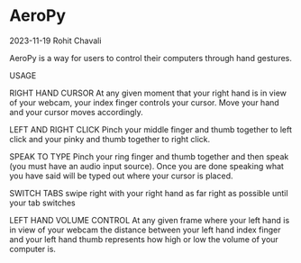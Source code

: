 # AeroPy
2023-11-19 Rohit Chavali


AeroPy is a way for users to control their computers through hand gestures. 



USAGE

RIGHT HAND
   CURSOR
    At any given moment that your right hand is in view of your webcam, your index finger controls your cursor. Move 
    your hand and your cursor moves accordingly. 
    
   LEFT AND RIGHT CLICK
    Pinch your middle finger and thumb together to left click and your pinky and thumb together to right click. 
    
   SPEAK TO TYPE
    Pinch your ring finger and thumb together and then speak (you must have an audio input source). Once you are done speaking 
    what you have said will be typed out where your cursor is placed. 

   SWITCH TABS
    swipe right with your right hand as far right as possible until your tab switches


LEFT HAND
  VOLUME CONTROL
  At any given frame where your left hand is in view of your webcam the distance between your left hand index finger and 
  your left hand thumb represents how high or low the volume of your computer is. 
